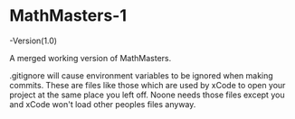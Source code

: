 MathMasters-1
=============

-Version(1.0)

A merged working version of MathMasters.

.gitignore will cause environment variables to be ignored when making commits. These are files like those which are used by xCode to open your project at the same place you left off. Noone needs those files except you and xCode won't load other peoples files anyway.
